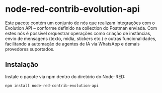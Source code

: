# node-red-contrib-evolution-api

Este pacote contém um conjunto de nós que realizam integrações com o Evolution API – conforme definido na collection do Postman enviada. Com estes nós é possível orquestrar operações como criação de instâncias, envio de mensagens (texto, mídia, stickers etc.) e outras funcionalidades, facilitando a automação de agentes de IA via WhatsApp e demais provedores suportados.

## Instalação

Instale o pacote via npm dentro do diretório do Node-RED:

```bash
npm install node-red-contrib-evolution-api
